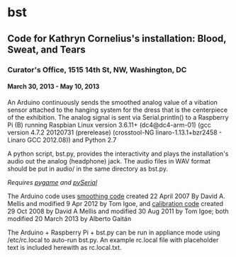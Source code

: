 # bst
## Code for Kathryn Cornelius's installation: Blood, Sweat, and Tears
### Curator's Office, 1515 14th St, NW, Washington, DC
#### March 30, 2013 - May 10, 2013

An Arduino continuously sends the smoothed analog value of a vibation sensor attached to the hanging system for the dress that is the centerpiece of the exhibition. The analog signal is sent via Serial.println() to a Raspberry Pi (B) running Raspbian Linux version 3.6.11+ (dc4@dc4-arm-01) (gcc version 4.7.2 20120731 (prerelease) (crosstool-NG linaro-1.13.1+bzr2458 - Linaro GCC 2012.08)) and Python 2.7

A python script, bst.py, provides the interactivity and plays the installation's audio out the analog (headphone) jack. The audio files in WAV format should be put in audio/ in the same directory as bst.py.

_Requires [pygame](http://www.pygame.org/news.html) and [pySerial](http://pyserial.sourceforge.net/pyserial.html)_

The Arduino code uses [smoothing code](http://www.arduino.cc/en/Tutorial/Smoothing) created 22 April 2007 By David A. Mellis and modified 9 Apr 2012 by Tom Igoe, and [calibration code](http://arduino.cc/en/Tutorial/Calibration) created 29 Oct 2008 by David A Mellis and modified 30 Aug 2011 by Tom Igoe; both modified 20 March 2013 by Alberto Gaitán

The Arduino + Raspberry Pi + bst.py can be run in appliance mode using /etc/rc.local to auto-run bst.py. An example rc.local file with placeholder text is included herewith as rc.local.txt.
